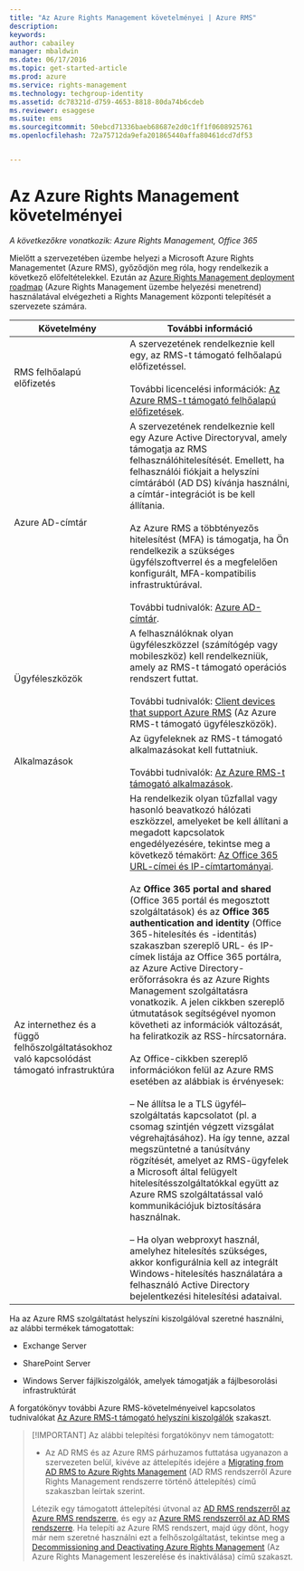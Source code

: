 ```yaml
---
title: "Az Azure Rights Management követelményei | Azure RMS"
description: 
keywords: 
author: cabailey
manager: mbaldwin
ms.date: 06/17/2016
ms.topic: get-started-article
ms.prod: azure
ms.service: rights-management
ms.technology: techgroup-identity
ms.assetid: dc78321d-d759-4653-8818-80da74b6cdeb
ms.reviewer: esaggese
ms.suite: ems
ms.sourcegitcommit: 50ebcd71336baeb68687e2d0c1ff1f0608925761
ms.openlocfilehash: 72a75712da9efa201865440affa80461dcd7df53


---
```


# Az Azure Rights Management követelményei

*A következőkre vonatkozik: Azure Rights Management, Office 365*


Mielőtt a szervezetében üzembe helyezi a Microsoft Azure Rights Managementet (Azure RMS), győződjön meg róla, hogy rendelkezik a következő előfeltételekkel. Ezután az [Azure Rights Management deployment roadmap](../plan-design/deployment-roadmap.md) (Azure Rights Management üzembe helyezési menetrend) használatával elvégezheti a Rights Management központi telepítését a szervezete számára.

|Követelmény|További információ|
|---------------|--------------------|
|RMS felhőalapú előfizetés|A szervezetének rendelkeznie kell egy, az RMS-t támogató felhőalapú előfizetéssel.<br /><br />További licencelési információk: [Az Azure RMS-t támogató felhőalapú előfizetések](requirements-subscriptions.md).|
|Azure AD-címtár|A szervezetének rendelkeznie kell egy Azure Active Directoryval, amely támogatja az RMS felhasználóhitelesítését. Emellett, ha felhasználói fiókjait a helyszíni címtárából (AD DS) kívánja használni, a címtár-integrációt is be kell állítania.<br /><br />Az Azure RMS a többtényezős hitelesítést (MFA) is támogatja, ha Ön rendelkezik a szükséges ügyfélszoftverrel és a megfelelően konfigurált, MFA-kompatibilis infrastruktúrával.<br /><br />További tudnivalók: [Azure AD-címtár](requirements-azure-ad.md).|
|Ügyféleszközök|A felhasználóknak olyan ügyféleszközzel (számítógép vagy mobileszköz) kell rendelkezniük, amely az RMS-t támogató operációs rendszert futtat.<br /><br />További tudnivalók: [Client devices that support Azure RMS](requirements-client-devices.md) (Az Azure RMS-t támogató ügyféleszközök).|
|Alkalmazások|Az ügyfeleknek az RMS-t támogató alkalmazásokat kell futtatniuk.<br /><br />További tudnivalók: [Az Azure RMS-t támogató alkalmazások](requirements-applications.md).|
|Az internethez és a függő felhőszolgáltatásokhoz való kapcsolódást támogató infrastruktúra|Ha rendelkezik olyan tűzfallal vagy hasonló beavatkozó hálózati eszközzel, amelyeket be kell állítani a megadott kapcsolatok engedélyezésére, tekintse meg a következő témakört: [Az Office 365 URL-címei és IP-címtartományai](https://support.office.com/en-US/article/Office-365-URLs-and-IP-address-ranges-8548a211-3fe7-47cb-abb1-355ea5aa88a2).<br /><br />Az **Office 365 portal and shared** (Office 365 portál és megosztott szolgáltatások) és az **Office 365 authentication and identity** (Office 365-hitelesítés és -identitás) szakaszban szereplő URL- és IP-címek listája az Office 365 portálra, az Azure Active Directory-erőforrásokra és az Azure Rights Management szolgáltatásra vonatkozik. A jelen cikkben szereplő útmutatások segítségével nyomon követheti az információk változását, ha feliratkozik az RSS-hírcsatornára.<br /><br />Az Office-cikkben szereplő információkon felül az Azure RMS esetében az alábbiak is érvényesek:<br /><br />– Ne állítsa le a TLS ügyfél–szolgáltatás kapcsolatot (pl. a csomag szintjén végzett vizsgálat végrehajtásához). Ha így tenne, azzal megszüntetné a tanúsítvány rögzítését, amelyet az RMS-ügyfelek a Microsoft által felügyelt hitelesítésszolgáltatókkal együtt az Azure RMS szolgáltatással való kommunikációjuk biztosítására használnak.<br /><br />– Ha olyan webproxyt használ, amelyhez hitelesítés szükséges, akkor konfigurálnia kell az integrált Windows-hitelesítés használatára a felhasználó Active Directory bejelentkezési hitelesítési adataival.|

Ha az Azure RMS szolgáltatást helyszíni kiszolgálóval szeretné használni, az alábbi termékek támogatottak:

-   Exchange Server

-   SharePoint Server

-   Windows Server fájlkiszolgálók, amelyek támogatják a fájlbesorolási infrastruktúrát

A forgatókönyv további Azure RMS-követelményeivel kapcsolatos tudnivalókat [Az Azure RMS-t támogató helyszíni kiszolgálók](requirements-servers.md) szakaszt.

> [!IMPORTANT] Az alábbi telepítési forgatókönyv nem támogatott:
> 
> -   Az AD RMS és az Azure RMS párhuzamos futtatása ugyanazon a szervezeten belül, kivéve az áttelepítés idejére a [Migrating from AD RMS to Azure Rights Management](../plan-design/migrate-from-ad-rms-to-azure-rms.md) (AD RMS rendszerről Azure Rights Management rendszerre történő áttelepítés) című szakaszban leírtak szerint.
> 
> Létezik egy támogatott áttelepítési útvonal az [AD RMS rendszerről az Azure RMS rendszerre](http://technet.microsoft.com/library/Dn858447.aspx), és egy az [Azure RMS rendszerről az AD RMS rendszerre](http://msdn.microsoft.com/library/azure/dn629429.aspx). Ha telepíti az Azure RMS rendszert, majd úgy dönt, hogy már nem szeretné használni ezt a felhőszolgáltatást, tekintse meg a [Decommissioning and Deactivating Azure Rights Management](../deploy-use/decommission-deactivate.md) (Az Azure Rights Management leszerelése és inaktiválása) című szakaszt.






<!--HONumber=Jun16_HO3-->


